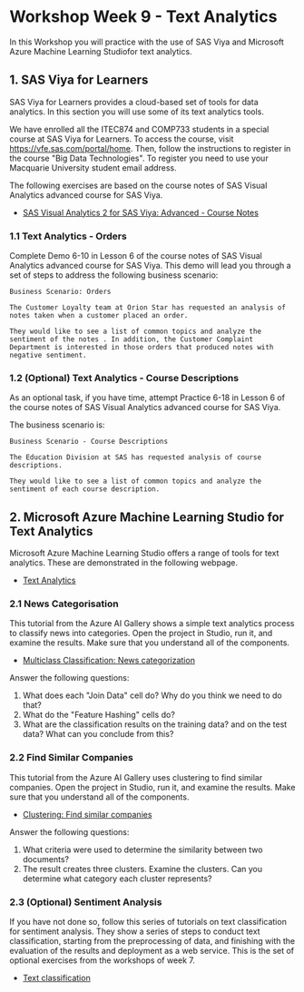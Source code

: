# Workshop Week 9 - Text Analytics

In this Workshop you will practice with the use of SAS Viya and Microsoft Azure Machine Learning Studiofor text analytics.

## 1. SAS Viya for Learners

SAS Viya for Learners provides a cloud-based set of tools for data analytics. In this section you will use some of its text analytics tools.

We have enrolled all the ITEC874 and COMP733 students in a special course at SAS Viya for Learners. To access the course, visit https://vfe.sas.com/portal/home. Then, follow the instructions to register in the course "Big Data Technologies". To register you need to use your Macquarie University student email address.

The following exercises are based on the course notes of SAS Visual Analytics advanced course for SAS Viya.

* [SAS Visual Analytics 2 for SAS Viya: Advanced - Course Notes](../reading/LWYVA23V_001.pdf)

### 1.1 Text Analytics - Orders

Complete Demo 6-10 in Lesson 6 of the course notes of SAS Visual Analytics advanced course for SAS Viya. This demo will lead you through a set of steps to address the following business scenario:

    Business Scenario: Orders

    The Customer Loyalty team at Orion Star has requested an analysis of notes taken when a customer placed an order.

    They would like to see a list of common topics and analyze the sentiment of the notes . In addition, the Customer Complaint Department is interested in those orders that produced notes with negative sentiment.

### 1.2 (Optional) Text Analytics - Course Descriptions

As an optional task, if you have time, attempt Practice 6-18 in Lesson 6 of the course notes of SAS Visual Analytics advanced course for SAS Viya. 

The business scenario is:

    Business Scenario - Course Descriptions

    The Education Division at SAS has requested analysis of course descriptions.

    They would like to see a list of common topics and analyze the sentiment of each course description.


## 2. Microsoft Azure Machine Learning Studio for Text Analytics

Microsoft Azure Machine Learning Studio offers a range of tools for text analytics. These are demonstrated in the following webpage.

* [Text Analytics](https://docs.microsoft.com/en-us/azure/machine-learning/studio-module-reference/text-analytics)

### 2.1 News Categorisation

This tutorial from the Azure AI Gallery shows a simple text analytics process to classify news into categories. Open the project in Studio, run it, and examine the results. Make sure that you understand all of the components.

* [Multiclass Classification: News categorization](https://gallery.azure.ai/Experiment/fcb1bf27ee26443fb19bd07852a620c4)

Answer the following questions:

1. What does each "Join Data" cell do? Why do you think we need to do that?
2. What do the "Feature Hashing" cells do?
3. What are the classification results on the training data? and on the test data? What can you conclude from this?

### 2.2 Find Similar Companies

This tutorial from the Azure AI Gallery uses clustering to find similar companies. Open the project in Studio, run it, and examine the results. Make sure that you understand all of the components.

* [Clustering: Find similar companies](https://gallery.azure.ai/Experiment/60cf8e46935c4fafbf86f669121a24f0)

Answer the following questions:

1. What criteria were used to determine the similarity between two documents?
2. The result creates three clusters. Examine the clusters. Can you determine what category each cluster represents?

### 2.3 (Optional) Sentiment Analysis

If you have not done so, follow this series of tutorials on text classification for sentiment analysis. They show a series of steps to conduct text classification, starting from the preprocessing of data, and finishing with the evaluation of the results and deployment as a web service. This is the set of optional exercises from the workshops of week 7.

* [Text classification](https://gallery.azure.ai/Experiment/f43e79f47d8a4219bf8613d271ea2c45)
